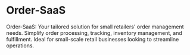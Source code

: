 # Order-SaaS
Order-SaaS: Your tailored solution for small retailers' order management needs. Simplify order processing, tracking, inventory management, and fulfillment. Ideal for small-scale retail businesses looking to streamline operations.
